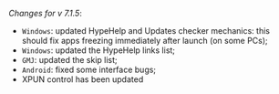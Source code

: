 _Changes for v 7.1.5_:
- `Windows`: updated HypeHelp and Updates checker mechanics: this should fix apps freezing immediately after launch (on some PCs);
- `Windows`: updated the HypeHelp links list;
- `GMJ`: updated the skip list;
- `Android`: fixed some interface bugs;
- XPUN control has been updated
